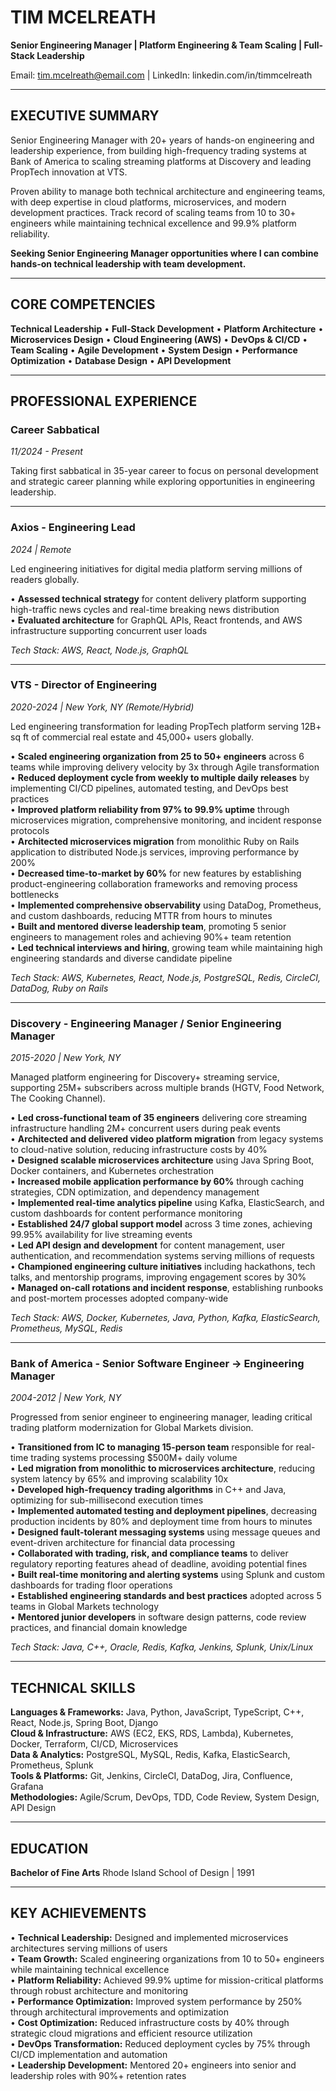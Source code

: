 # TIM MCELREATH

**Senior Engineering Manager | Platform Engineering & Team Scaling | Full-Stack Leadership**

Email: tim.mcelreath@email.com | LinkedIn: linkedin.com/in/timmcelreath

---

## EXECUTIVE SUMMARY

Senior Engineering Manager with 20+ years of hands-on engineering and leadership experience, from building high-frequency trading systems at Bank of America to scaling streaming platforms at Discovery and leading PropTech innovation at VTS.

Proven ability to manage both technical architecture and engineering teams, with deep expertise in cloud platforms, microservices, and modern development practices. Track record of scaling teams from 10 to 30+ engineers while maintaining technical excellence and 99.9% platform reliability.

**Seeking Senior Engineering Manager opportunities where I can combine hands-on technical leadership with team development.**

---

## CORE COMPETENCIES

**Technical Leadership** • **Full-Stack Development** • **Platform Architecture** • **Microservices Design** • **Cloud Engineering (AWS)** • **DevOps & CI/CD** • **Team Scaling** • **Agile Development** • **System Design** • **Performance Optimization** • **Database Design** • **API Development**

---

## PROFESSIONAL EXPERIENCE

### **Career Sabbatical**

*11/2024 - Present*

Taking first sabbatical in 35-year career to focus on personal development and strategic career planning while exploring opportunities in engineering leadership.

---

### **Axios - Engineering Lead**

*2024 | Remote*

Led engineering initiatives for digital media platform serving millions of readers globally.

• **Assessed technical strategy** for content delivery platform supporting high-traffic news cycles and real-time breaking news distribution\
• **Evaluated architecture** for GraphQL APIs, React frontends, and AWS infrastructure supporting concurrent user loads

*Tech Stack: AWS, React, Node.js, GraphQL*

---

### **VTS - Director of Engineering**

*2020-2024 | New York, NY (Remote/Hybrid)*

Led engineering transformation for leading PropTech platform serving 12B+ sq ft of commercial real estate and 45,000+ users globally.

• **Scaled engineering organization from 25 to 50+ engineers** across 6 teams while improving delivery velocity by 3x through Agile transformation\
• **Reduced deployment cycle from weekly to multiple daily releases** by implementing CI/CD pipelines, automated testing, and DevOps best practices\
• **Improved platform reliability from 97% to 99.9% uptime** through microservices migration, comprehensive monitoring, and incident response protocols\
• **Architected microservices migration** from monolithic Ruby on Rails application to distributed Node.js services, improving performance by 200%\
• **Decreased time-to-market by 60%** for new features by establishing product-engineering collaboration frameworks and removing process bottlenecks\
• **Implemented comprehensive observability** using DataDog, Prometheus, and custom dashboards, reducing MTTR from hours to minutes\
• **Built and mentored diverse leadership team**, promoting 5 senior engineers to management roles and achieving 90%+ team retention\
• **Led technical interviews and hiring**, growing team while maintaining high engineering standards and diverse candidate pipeline

*Tech Stack: AWS, Kubernetes, React, Node.js, PostgreSQL, Redis, CircleCI, DataDog, Ruby on Rails*

---

### **Discovery - Engineering Manager / Senior Engineering Manager**

*2015-2020 | New York, NY*

Managed platform engineering for Discovery+ streaming service, supporting 25M+ subscribers across multiple brands (HGTV, Food Network, The Cooking Channel).

• **Led cross-functional team of 35 engineers** delivering core streaming infrastructure handling 2M+ concurrent users during peak events\
• **Architected and delivered video platform migration** from legacy systems to cloud-native solution, reducing infrastructure costs by 40%\
• **Designed scalable microservices architecture** using Java Spring Boot, Docker containers, and Kubernetes orchestration\
• **Increased mobile application performance by 60%** through caching strategies, CDN optimization, and dependency management\
• **Implemented real-time analytics pipeline** using Kafka, ElasticSearch, and custom dashboards for content performance monitoring\
• **Established 24/7 global support model** across 3 time zones, achieving 99.95% availability for live streaming events\
• **Led API design and development** for content management, user authentication, and recommendation systems serving millions of requests\
• **Championed engineering culture initiatives** including hackathons, tech talks, and mentorship programs, improving engagement scores by 30%\
• **Managed on-call rotations and incident response**, establishing runbooks and post-mortem processes adopted company-wide

*Tech Stack: AWS, Docker, Kubernetes, Java, Python, Kafka, ElasticSearch, Prometheus, MySQL, Redis*

---

### **Bank of America - Senior Software Engineer → Engineering Manager**

*2004-2012 | New York, NY*

Progressed from senior engineer to engineering manager, leading critical trading platform modernization for Global Markets division.

• **Transitioned from IC to managing 15-person team** responsible for real-time trading systems processing $500M+ daily volume\
• **Led migration from monolithic to microservices architecture**, reducing system latency by 65% and improving scalability 10x\
• **Developed high-frequency trading algorithms** in C++ and Java, optimizing for sub-millisecond execution times\
• **Implemented automated testing and deployment pipelines**, decreasing production incidents by 80% and deployment time from hours to minutes\
• **Designed fault-tolerant messaging systems** using message queues and event-driven architecture for financial data processing\
• **Collaborated with trading, risk, and compliance teams** to deliver regulatory reporting features ahead of deadline, avoiding potential fines\
• **Built real-time monitoring and alerting systems** using Splunk and custom dashboards for trading floor operations\
• **Established engineering standards and best practices** adopted across 5 teams in Global Markets technology\
• **Mentored junior developers** in software design patterns, code review practices, and financial domain knowledge

*Tech Stack: Java, C++, Oracle, Redis, Kafka, Jenkins, Splunk, Unix/Linux*

---

## TECHNICAL SKILLS

**Languages & Frameworks:** Java, Python, JavaScript, TypeScript, C++, React, Node.js, Spring Boot, Django\
**Cloud & Infrastructure:** AWS (EC2, EKS, RDS, Lambda), Kubernetes, Docker, Terraform, CI/CD, Microservices\
**Data & Analytics:** PostgreSQL, MySQL, Redis, Kafka, ElasticSearch, Prometheus, Splunk\
**Tools & Platforms:** Git, Jenkins, CircleCI, DataDog, Jira, Confluence, Grafana\
**Methodologies:** Agile/Scrum, DevOps, TDD, Code Review, System Design, API Design

---

## EDUCATION

**Bachelor of Fine Arts**
Rhode Island School of Design | 1991

---

## KEY ACHIEVEMENTS

• **Technical Leadership:** Designed and implemented microservices architectures serving millions of users\
• **Team Growth:** Scaled engineering organizations from 10 to 50+ engineers while maintaining technical excellence\
• **Platform Reliability:** Achieved 99.9% uptime for mission-critical platforms through robust architecture and monitoring\
• **Performance Optimization:** Improved system performance by 250% through architectural improvements and optimization\
• **Cost Optimization:** Reduced infrastructure costs by 40% through strategic cloud migrations and efficient resource utilization\
• **DevOps Transformation:** Reduced deployment cycles by 75% through CI/CD implementation and automation\
• **Leadership Development:** Mentored 20+ engineers into senior and leadership roles with 90%+ retention rates
